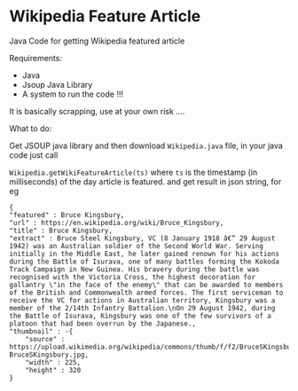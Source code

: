 # Wikipedia Feature Article
Java Code for getting Wikipedia featured article

Requirements:

* Java
* Jsoup Java Library
* A system to run the code !!!

It is basically scrapping, use at your own risk ....

What to do:


Get JSOUP java library and then download `Wikipedia.java` file, in your java code just call

`Wikipedia.getWikiFeatureArticle(ts)` where `ts` is the timestamp (in milliseconds) of the day article is featured.
and get result in json string, for eg

    {
    "featured" : Bruce Kingsbury,
    "url" : https://en.wikipedia.org/wiki/Bruce_Kingsbury,
    "title" : Bruce Kingsbury,
    "extract" : Bruce Steel Kingsbury, VC (8 January 1918 â€“ 29 August 1942) was an Australian soldier of the Second World War. Serving initially in the Middle East, he later gained renown for his actions during the Battle of Isurava, one of many battles forming the Kokoda Track Campaign in New Guinea. His bravery during the battle was recognised with the Victoria Cross, the highest decoration for gallantry \"in the face of the enemy\" that can be awarded to members of the British and Commonwealth armed forces. The first serviceman to receive the VC for actions in Australian territory, Kingsbury was a member of the 2/14th Infantry Battalion.\nOn 29 August 1942, during the Battle of Isurava, Kingsbury was one of the few survivors of a platoon that had been overrun by the Japanese.,
    "thumbnail" : -{
        "source" : https://upload.wikimedia.org/wikipedia/commons/thumb/f/f2/BruceSKingsbury.jpg/225px-BruceSKingsbury.jpg,
        "width" : 225,
        "height" : 320
    }
